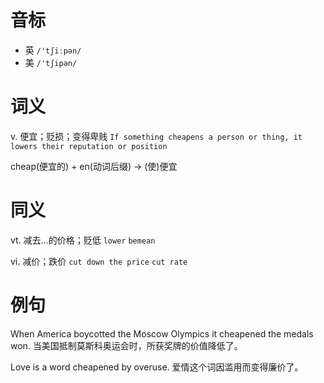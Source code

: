 # 音标

- 英 `/'tʃiːpən/`
- 美 `/'tʃipən/`

# 词义

v. 便宜；贬损；变得卑贱
`If something cheapens a person or thing, it lowers their reputation or position`



cheap(便宜的) + en(动词后缀) → (使)便宜

# 同义

vt. 减去…的价格；贬低
`lower` `bemean`

vi. 减价；跌价
`cut down the price` `cut rate`

# 例句

When America boycotted the Moscow Olympics it cheapened the medals won.
当美国抵制莫斯科奥运会时，所获奖牌的价值降低了。

Love is a word cheapened by overuse.
爱情这个词因滥用而变得廉价了。


